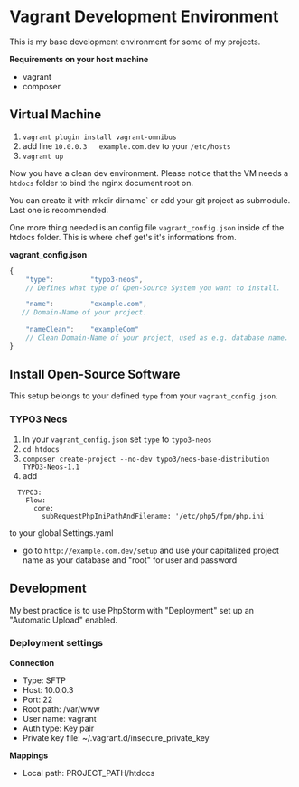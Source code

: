 # Vagrant Development Environment

This is my base development environment for some of my projects.

__Requirements on your host machine__

- vagrant
- composer

## Virtual Machine

1. `vagrant plugin install vagrant-omnibus`
2. add line `10.0.0.3	example.com.dev` to your `/etc/hosts`
3. `vagrant up`

Now you have a clean dev environment. Please notice that the VM needs a `htdocs` folder to bind the nginx document root on.

You can create it with mkdir dirname` or add your git project as submodule. Last one is recommended.

One more thing needed is an config file `vagrant_config.json` inside of the htdocs folder. 
This is where chef get's it's informations from.

__vagrant_config.json__

```javascript
{
	"type": 		"typo3-neos", 
    // Defines what type of Open-Source System you want to install.

	"name": 		"example.com",
   // Domain-Name of your project.
    
	"nameClean":	"exampleCom"
    // Clean Domain-Name of your project, used as e.g. database name.
}
```

## Install Open-Source Software #

This setup belongs to your defined `type` from your `vagrant_config.json`.

### TYPO3 Neos ###
1. In your `vagrant_config.json` set `type` to `typo3-neos`
2. `cd htdocs`
3. `composer create-project --no-dev typo3/neos-base-distribution TYPO3-Neos-1.1`
4. add 
```
  TYPO3:
    Flow:
      core:
        subRequestPhpIniPathAndFilename: '/etc/php5/fpm/php.ini'
``` 
to your global Settings.yaml
- go to `http://example.com.dev/setup` and use your capitalized project name as your database and "root" for user and password

## Development #
My best practice is to use PhpStorm with "Deployment" set up an "Automatic Upload" enabled.

### Deployment settings ###
__Connection__

- Type: SFTP
- Host: 10.0.0.3
- Port: 22
- Root path: /var/www
- User name: vagrant
- Auth type: Key pair
- Private key file: ~/.vagrant.d/insecure_private_key

__Mappings__

- Local path: PROJECT_PATH/htdocs
